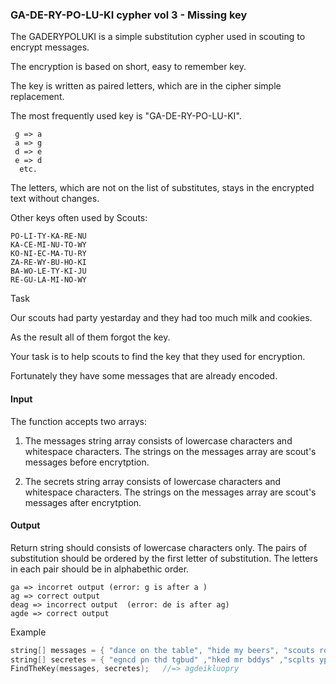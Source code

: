 ### GA-DE-RY-PO-LU-KI cypher vol 3 - Missing key

The GADERYPOLUKI is a simple substitution cypher used in scouting to encrypt messages. 

The encryption is based on short, easy to remember key. 

The key is written as paired letters, which are in the cipher simple replacement.

The most frequently used key is "GA-DE-RY-PO-LU-KI".
```
 g => a
 a => g
 d => e
 e => d
  etc.
```
The letters, which are not on the list of substitutes, stays in the encrypted text without changes.

Other keys often used by Scouts:
```
PO-LI-TY-KA-RE-NU
KA-CE-MI-NU-TO-WY
KO-NI-EC-MA-TU-RY
ZA-RE-WY-BU-HO-KI
BA-WO-LE-TY-KI-JU
RE-GU-LA-MI-NO-WY
```
Task

Our scouts had party yestarday and they had too much milk and cookies. 

As the result all of them forgot the key. 

Your task is to help scouts to find the key that they used for encryption. 

Fortunately they have some messages that are already encoded.

#### Input

The function accepts two arrays:

1) The messages string array consists of lowercase characters and whitespace characters. The strings on the messages array are scout's messages before encrytption.

2) The secrets string array consists of lowercase characters and whitespace characters. The strings on the messages array are scout's messages after encrytption.

#### Output

Return string should consists of lowercase characters only. The pairs of substitution should be ordered by the first letter of substitution. The letters in each pair should be in alphabethic order.
```
ga => incorret output (error: g is after a )
ag => correct output  
deag => incorrect output  (error: de is after ag)
agde => correct output  
```
Example
```c
string[] messages = { "dance on the table", "hide my beers", "scouts rocks" };
string[] secretes = { "egncd pn thd tgbud" ,"hked mr bddys" ,"scplts ypcis" };
FindTheKey(messages, secretes);   //=> agdeikluopry

